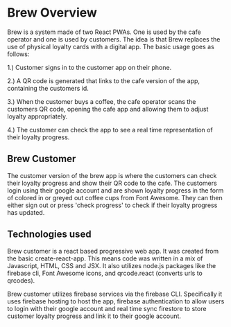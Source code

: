 # Brew Overview

Brew is a system made of two React PWAs. One is used by the cafe operator and one is used by customers. The idea is that Brew replaces the use of physical loyalty cards with a digital app. The basic usage goes as follows: 

1.) Customer signs in to the customer app on their phone.  

2.) A QR code is generated that links to the cafe version of the app, containing the customers id.  

3.) When the customer buys a coffee, the cafe operator scans the customers QR code, opening the cafe app 
and allowing them to adjust loyalty appropriately. 

4.) The customer can check the app to see a real time representation of their loyalty progress.  

## Brew Customer
The customer version of the brew app is where the customers can check their loyalty progress and show their QR code to the cafe. The customers login using their google account and are shown loyalty progress in the form of colored in or greyed out coffee cups from Font Awesome. They can then either sign out or press 'check progress' to check if their loyalty progress has updated.

## Technologies used
Brew customer is a react based progressive web app. It was created from the basic create-react-app. This means code was written in a mix of Javascript, HTML, CSS and JSX. It also utilizes node.js packages like the firebase cli, Font Awesome icons, and qrcode.react (converts urls to qrcodes). 

Brew customer utilizes firebase services via the firebase CLI. Specifically it uses firebase hosting to host the app, firebase authentication to allow users to login with their google account and real time sync firestore to store customer loyalty progress and link it to their google account.  
